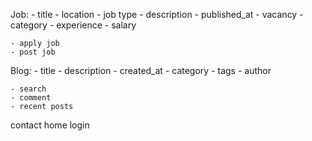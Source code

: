 Job:
    - title
    - location
    - job type
    - description
    - published_at
    - vacancy
    - category
    - experience
    - salary

    - apply job
    - post job


Blog:
    - title
    - description
    - created_at
    - category
    - tags
    - author

    - search
    - comment
    - recent posts

contact
home
login